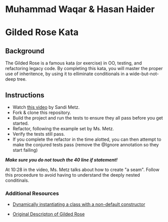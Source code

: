 # Muhammad Waqar & Hasan Haider

# Gilded Rose Kata

## Background

The Gilded Rose is a famous kata (or exercise) in OO, testing, and refactoring legacy code. By completing this kata, you will master the proper use of inheritence, by using it to elliminate conditionals in a wide-but-not-deep tree.

## Instructions

- Watch [this video](https://www.youtube.com/watch?v=8bZh5LMaSmE) by Sandi Metz.
- Fork & clone this repository.
- Build the project and run the tests to ensure they all pass before you get started.
- Refactor, following the example set by Ms. Metz.
- Verify the tests still pass.
- If you complete the refactor in the time alotted, you can then attempt to make the conjured tests pass (remove the @Ignore annotation so they start failing)

***Make sure you do not touch the 40 line if statement!***

At 10:28 in the video, Ms. Metz talks about how to create "a seam". Follow this proceedure to avoid having to understand the deeply nested conditinals.

### Additional Resources

- [Dynamically instantiating a class with a non-default constructor](http://tutorials.jenkov.com/java-reflection/constructors.html)

- [Original Descripton of Gilded Rose](https://codingdojo.org/kata/gilded-rose/)
